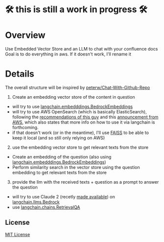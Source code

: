 # 🛠️ this is still a work in progress 🛠️

# Overview
Use Embedded Vector Store and an LLM to chat with your confluence docs
Goal is to do everything in aws. If it doesn't work, I'll rename it

# Details
The overall structure will be inspired by [peterw/Chat-With-Github-Repo](https://github.com/peterw/Chat-with-Github-Repo)

1. Create an embedding vector store of the content in question
  - will try to use [langchain.embedddings.BedrockEmbeddings](https://github.com/langchain-ai/langchain/blob/13b4f465e2e67451549dc0662495ae07b3530659/libs/langchain/langchain/embeddings/bedrock.py#L10)
  - will try to use AWS OpenSearch (which is basically ElasticSearch), following the [recommendations of this guy](https://betterprogramming.pub/%EF%B8%8Fso-you-want-to-store-your-llm-data-aws-opensearch-to-the-rescue-f704a0f70558) and this [announcement from AWS](https://aws.amazon.com/blogs/big-data/introducing-the-vector-engine-for-amazon-opensearch-serverless-now-in-preview/), which also states that more info on how to use it via langchain is forthcoming.
  - if that doesn't work (or in the meantime), I'll use [FAISS](https://github.com/langchain-ai/langchain/blob/13b4f465e2e67451549dc0662495ae07b3530659/libs/langchain/langchain/vectorstores/faiss.py#L49) to be able to keep it local (and so still only relying on AWS)
2. use the embedding vector store to get relevant texts from the store
  - Create an embedding of the question (also using [langchain.embedddings.BedrockEmbeddings](https://github.com/langchain-ai/langchain/blob/13b4f465e2e67451549dc0662495ae07b3530659/libs/langchain/langchain/embeddings/bedrock.py#L10))
  - Perform similarity search in the vector store using the question embedding to get relevant texts from the store
3. provide the llm with the received texts + question as a prompt to answer the question
  - will try to use Claude 2 (recetly [made available](https://press.aboutamazon.com/2023/7/aws-expands-amazon-bedrock-with-additional-foundation-models-new-model-provider-and-advanced-capability-to-help-customers-build-generative-ai-applications)) on [langchain.llms.Bedrock](https://github.com/langchain-ai/langchain/blob/13b4f465e2e67451549dc0662495ae07b3530659/libs/langchain/langchain/llms/bedrock.py#L51)
  - use [langchain.chains.RetrievalQA](https://github.com/langchain-ai/langchain/blob/13b4f465e2e67451549dc0662495ae07b3530659/libs/langchain/langchain/chains/retrieval_qa/base.py#L27)

## License

[MIT License](LICENSE)